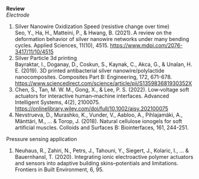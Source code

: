 **Review**<br>
*Electrode*<br>
1. Silver Nanowire Oxidization Speed (resistive change over time)<br> Seo, Y., Ha, H., Matteini, P., & Hwang, B. (2021). A review on the deformation behavior of silver nanowire networks under many bending cycles. Applied Sciences, 11(10), 4515. https://www.mdpi.com/2076-3417/11/10/4515
2. Silver Particle 3d printing <br> Bayraktar, I., Doganay, D., Coskun, S., Kaynak, C., Akca, G., & Unalan, H. E. (2019). 3D printed antibacterial silver nanowire/polylactide nanocomposites. Composites Part B: Engineering, 172, 671-678. https://www.sciencedirect.com/science/article/pii/S135983681930352X
3. Chen, S., Tan, M. W. M., Gong, X., & Lee, P. S. (2022). Low‐voltage soft actuators for interactive human–machine interfaces. Advanced Intelligent Systems, 4(2), 2100075. https://onlinelibrary.wiley.com/doi/full/10.1002/aisy.202100075
4. Nevstrueva, D., Murashko, K., Vunder, V., Aabloo, A., Pihlajamäki, A., Mänttäri, M., ... & Torop, J. (2018). Natural cellulose ionogels for soft artificial muscles. Colloids and Surfaces B: Biointerfaces, 161, 244-251.

Pressure sensing application
1. Neuhaus, R., Zahiri, N., Petrs, J., Tahouni, Y., Siegert, J., Kolaric, I., ... & Bauernhansl, T. (2020). Integrating ionic electroactive polymer actuators and sensors into adaptive building skins–potentials and limitations. Frontiers in Built Environment, 6, 95.

